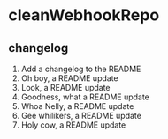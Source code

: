 # cleanWebhookRepo

## changelog
1. Add a changelog to the README
2. Oh boy, a README update
3. Look, a README update
4. Goodness, what a README update
5. Whoa Nelly, a README update
6. Gee whilikers, a README update
7. Holy cow, a README update
